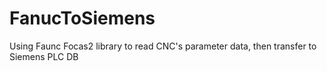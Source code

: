 # FanucToSiemens
Using Faunc Focas2 library to read CNC's parameter data, then transfer to Siemens PLC DB
